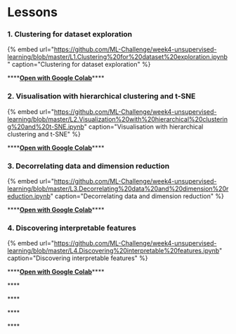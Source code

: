 # Lessons

### 1. **Clustering for dataset exploration** <a id="blob-path"></a>

{% embed url="https://github.com/ML-Challenge/week4-unsupervised-learning/blob/master/L1.Clustering%20for%20dataset%20exploration.ipynb" caption="Clustering for dataset exploration" %}

\*\*\*\*[**Open with Google Colab**](https://colab.research.google.com/github/ML-Challenge/week4-unsupervised-learning/blob/master/L1.Clustering%20for%20dataset%20exploration.ipynb)\*\*\*\*

### **2. Visualisation with hierarchical clustering and t-SNE** <a id="blob-path"></a>

{% embed url="https://github.com/ML-Challenge/week4-unsupervised-learning/blob/master/L2.Visualization%20with%20hierarchical%20clustering%20and%20t-SNE.ipynb" caption="Visualisation with hierarchical clustering and t-SNE" %}

\*\*\*\*[**Open with Google Colab**](https://colab.research.google.com/github/ML-Challenge/week4-unsupervised-learning/blob/master/L2.Visualization%20with%20hierarchical%20clustering%20and%20t-SNE.ipynb)\*\*\*\*

### **3. Decorrelating data and dimension reduction** <a id="blob-path"></a>

{% embed url="https://github.com/ML-Challenge/week4-unsupervised-learning/blob/master/L3.Decorrelating%20data%20and%20dimension%20reduction.ipynb" caption="Decorrelating data and dimension reduction" %}

\*\*\*\*[**Open with Google Colab**](https://colab.research.google.com/github/ML-Challenge/week4-unsupervised-learning/blob/master/L3.Decorrelating%20data%20and%20dimension%20reduction.ipynb)\*\*\*\*

### **4. Discovering interpretable features** <a id="blob-path"></a>

{% embed url="https://github.com/ML-Challenge/week4-unsupervised-learning/blob/master/L4.Discovering%20interpretable%20features.ipynb" caption="Discovering interpretable features" %}

\*\*\*\*[**Open with Google Colab**](https://colab.research.google.com/github/ML-Challenge/week4-unsupervised-learning/blob/master/L4.Discovering%20interpretable%20features.ipynb)\*\*\*\*

\*\*\*\*

\*\*\*\*

\*\*\*\*

\*\*\*\*

